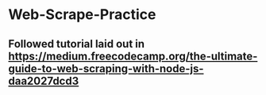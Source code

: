 # Web-Scrape-Practice

## Followed tutorial laid out in https://medium.freecodecamp.org/the-ultimate-guide-to-web-scraping-with-node-js-daa2027dcd3
